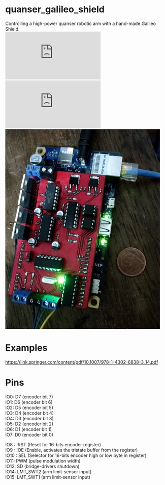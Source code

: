 # quanser_galileo_shield
Controlling a high-power quanser robotic arm with a hand-made Galileo Shield.  
![Shield Schematic](https://github.com/Zatura/quanser-galileo-shield/blob/master/hardware/schematic.pdf)  
![Report(portuguese)](https://github.com/Zatura/quanser-galileo-shield/blob/master/Projeto_Microcontroladores.pdf)  
![shield](https://github.com/Zatura/quanser-galileo-shield/blob/master/images/working.jpg) 
# Examples

https://link.springer.com/content/pdf/10.1007/978-1-4302-6838-3_14.pdf

# Pins

IO0: D7 (encoder bit 7)  
IO1: D6 (encoder bit 6)  
IO2: D5 (encoder bit 5)  
IO3: D4 (encoder bit 4)  
IO4: D3 (encoder bit 3)  
IO5: D2 (encoder bit 2)  
IO6: D1 (encoder bit 1)  
IO7: D0 (encoder bit 0)  

IO8 :  !RST (Reset for 16-bits encoder register)  
IO9 :  !OE (Enable, activates the tristate buffer from the register)  
IO10 :  SEL (Selector for 16-bits encoder high or low byte in register)  
IO11:  PWM (pulse modulation width)  
IO12: SD (bridge-drivers shutdown)  
IO14: LMT_SWT2 (arm limit-sensor input)  
IO15: LMT_SWT1 (arm limit-sensor input)  
